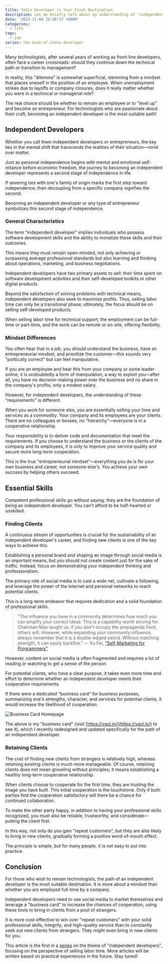 ```yaml
---
title: Indie Developer is Your Final Destination
description: Let me briefly talk about my understanding of "independent developer".
date: '2023-11-04 15:58:17 +0800'
categories:
  - life
tags:
  - job
series: the-book-of-indie-developer
---
```


Many technologists, after several years of working as front-line developers, often face a career crossroads: should they continue down the technical path or transition to management?

In reality, this "dilemma" is somewhat superficial, stemming from a mindset that places oneself in the position of an employee. When unemployment strikes due to layoffs or company closures, does it really matter whether you were in a technical or managerial role?

The real choice should be whether to remain an employee or to "level up" and become an entrepreneur. For technologists who are passionate about their craft, becoming an independent developer is the most suitable path!

## Independent Developers

Whether you call them independent developers or entrepreneurs, the key lies in the mental shift that transcends the realities of their situation—mind over matter.

Just as personal independence begins with mental and emotional self-reliance before economic freedom, the journey to becoming an independent developer represents a second stage of independence in life.

If severing ties with one's family of origin marks the first step toward independence, then decoupling from a specific company signifies the second.

Becoming an independent developer or any type of entrepreneur symbolizes this second stage of independence.

### General Characteristics

The term "independent developer" implies individuals who possess software development skills and the ability to monetize these skills and their outcomes.

This means they must remain open-minded, not only achieving or surpassing average professional standards but also learning and thinking about operations, marketing, and business negotiations.

Independent developers have two primary assets to sell: their time spent on software development activities and their self-developed toolkits or other digital products.

Beyond the satisfaction of solving problems with technical means, independent developers also seek to maximize profits. Thus, selling labor time can only be a transitional phase; ultimately, the focus should be on selling self-developed products.

When selling labor time for technical support, the employment can be full-time or part-time, and the work can be remote or on-site, offering flexibility.

### Mindset Differences

You often hear that in a job, you should understand the business, have an entrepreneurial mindset, and prioritize the customer—this sounds very "politically correct" but can feel manipulative.

If you are an employee and hear this from your company or some leader online, it is undoubtedly a form of manipulation, a way to exploit you—after all, you have no decision-making power over the business and no share in the company's profits, only a modest salary.

However, for independent developers, the understanding of these "requirements" is different.

When you work for someone else, you are essentially selling your time and services as a commodity. Your company and its employees are your clients. There are no colleagues or bosses, no "hierarchy"—everyone is in a cooperative relationship.

Your responsibility is to deliver code and documentation that meet the requirements. If you choose to understand the business or the clients of the company and its employees, it is only to improve your service quality and secure more long-term cooperation.

This is the true "entrepreneurial mindset"—everything you do is for your own business and career, not someone else's. You achieve your own success by helping others succeed.

## Essential Skills

Competent professional skills go without saying; they are the foundation of being an independent developer. You can't afford to be half-hearted or unskilled.

### Finding Clients

A continuous stream of opportunities is crucial for the sustainability of an independent developer's career, and finding new clients is one of the key ways to achieve this.

Establishing a personal brand and shaping an image through social media is an important means, but you should not create content just for the sake of traffic. Instead, focus on demonstrating your independent thinking and professionalism.

The primary role of social media is to cast a wide net, cultivate a following, and leverage the power of the internet and personal networks to reach potential clients.

This is a long-term endeavor that requires dedication and a solid foundation of professional skills.

> "The influence you have in a community determines how much you can amplify your correct ideas. This is a capability worth striving for. Chairman Mao taught us: if you don't occupy the propaganda front, others will. However, while expanding your community influence, always remember that it is a double-edged sword. Without matching strength, it can easily backfire." — Xu Fei, ["Self-Marketing for Programmers"](http://zhuanlan.zhihu.com/p/20736908)

However, content on social media is often fragmented and requires a lot of reading or watching to get a sense of the person.

For potential clients, who have a clear purpose, it takes even more time and effort to determine whether an independent developer meets their cooperation requirements.

If there were a dedicated "business card" for business purposes, summarizing one's strengths, character, and services for potential clients, it would increase the likelihood of cooperation.

![Business Card Homepage](business-card.png)

The above is my "business card" (visit [https://yaol.in/](https://yaol.in/) to see it), which I recently redesigned and updated specifically for the path of an independent developer.

### Retaining Clients

The cost of finding new clients from strangers is relatively high, whereas retaining existing clients is much more manageable. Of course, retaining clients does not mean groveling without principles; it means establishing a healthy long-term cooperative relationship.

When clients choose to cooperate for the first time, they are trusting the image you have built. This initial cooperation is the touchstone. Only if both parties find the cooperation satisfactory will there be a chance for continued collaboration.

To make the other party happy, in addition to having your professional skills recognized, you must also be reliable, trustworthy, and considerate—putting the client first.

In this way, not only do you gain "repeat customers", but they are also likely to bring in new clients, gradually forming a positive word-of-mouth effect.

The principle is simple, but for many people, it is not easy to put into practice.

## Conclusion

For those who wish to remain technologists, the path of an independent developer is the most suitable destination. It is more about a mindset than whether you are employed full-time by a company.

Independent developers need to use social media to market themselves and leverage a "business card" to increase the chances of cooperation, using these tools to bring in clients from a pool of strangers.

It is more cost-effective to win over "repeat customers" with your solid professional skills, integrity, and high-quality service than to constantly seek out new clients from strangers. They might even bring in new clients for you.

This article is the first in a [series](/series/the-book-of-indie-developer/) on the theme of "independent developers", focusing on the perspective of selling labor time. More articles will be written based on practical experiences in the future. Stay tuned!